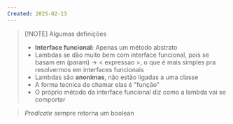 ```yaml
---
Created: 2025-02-13
---
```


> [!NOTE] Algumas definições
> - **Interface funcional:** Apenas um método abstrato
> - Lambdas se dão muito bem com interface funcional, pois se basam em (param) -> < expressao >, o que é mais simples pra resolvermos em interfaces funcionais
> - Lambdas são **anonimas**, não estão ligadas a uma classe
> - A forma tecnica de chamar elas é "função"
> - O próprio método da interface funcional diz como a lambda vai se comportar


> *Predicate* sempre retorna um boolean
